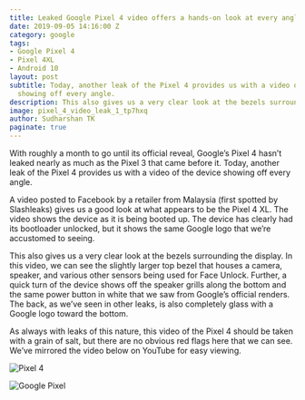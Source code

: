 ```yaml
---
title: Leaked Google Pixel 4 video offers a hands-on look at every angle
date: 2019-09-05 14:16:00 Z
category: google
tags:
- Google Pixel 4
- Pixel 4XL
- Android 10
layout: post
subtitle: Today, another leak of the Pixel 4 provides us with a video of the device
  showing off every angle.
description: This also gives us a very clear look at the bezels surrounding the display
image: pixel_4_video_leak_1_tp7hxq
author: Sudharshan TK
paginate: true
---
```


With roughly a month to go until its official reveal, Google’s Pixel 4 hasn’t leaked nearly as much as the Pixel 3 that came before it. Today, another leak of the Pixel 4 provides us with a video of the device showing off every angle.

A video posted to Facebook by a retailer from Malaysia (first spotted by Slashleaks) gives us a good look at what appears to be the Pixel 4 XL. The video shows the device as it is being booted up. The device has clearly had its bootloader unlocked, but it shows the same Google logo that we’re accustomed to seeing.

This also gives us a very clear look at the bezels surrounding the display. In this video, we can see the slightly larger top bezel that houses a camera, speaker, and various other sensors being used for Face Unlock. Further, a quick turn of the device shows off the speaker grills along the bottom and the same power button in white that we saw from Google’s official renders. The back, as we’ve seen in other leaks, is also completely glass with a Google logo toward the bottom.

As always with leaks of this nature, this video of the Pixel 4 should be taken with a grain of salt, but there are no obvious red flags here that we can see. We’ve mirrored the video below on YouTube for easy viewing.

![Pixel 4](https://res.cloudinary.com/read-write-tech/image/upload/v1567692028/pixel_4_video_leak_3_mjfylx.jpg "Google Pixel 4")

![Google Pixel](https://res.cloudinary.com/read-write-tech/image/upload/v1567692063/pixel_4_video_leak_2_u7uosm.jpg "Pixel 4")
